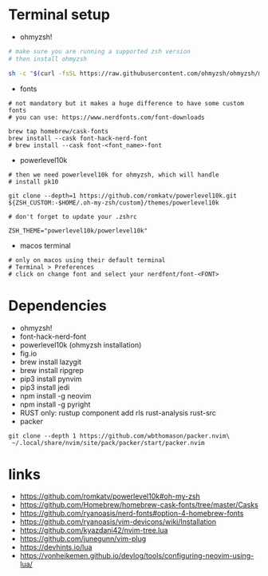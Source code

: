 # Terminal setup
- ohmyzsh!
```bash
# make sure you are running a supported zsh version
# then install ohmyzsh

sh -c "$(curl -fsSL https://raw.githubusercontent.com/ohmyzsh/ohmyzsh/master/tools/install.sh)"
```
- fonts
```
# not mandatory but it makes a huge difference to have some custom fonts
# you can use: https://www.nerdfonts.com/font-downloads

brew tap homebrew/cask-fonts
brew install --cask font-hack-nerd-font
# brew install --cask font-<font_name>-font
```
- powerlevel10k
```
# then we need powerlevel10k for ohmyzsh, which will handle
# install pk10

git clone --depth=1 https://github.com/romkatv/powerlevel10k.git ${ZSH_CUSTOM:-$HOME/.oh-my-zsh/custom}/themes/powerlevel10k

# don't forget to update your .zshrc

ZSH_THEME="powerlevel10k/powerlevel10k"
```
- macos terminal
```
# only on macos using their default terminal
# Terminal > Preferences
# click on change font and select your nerdfont/font-<FONT>
```

# Dependencies
- ohmyzsh!
- font-hack-nerd-font
- powerlevel10k (ohmyzsh installation)
- fig.io
- brew install lazygit
- brew install ripgrep
- pip3 install pynvim
- pip3 install jedi
- npm install -g neovim
- npm install -g pyright
- RUST only: rustup component add rls rust-analysis rust-src
- packer
```
git clone --depth 1 https://github.com/wbthomason/packer.nvim\
 ~/.local/share/nvim/site/pack/packer/start/packer.nvim
```


# links
- https://github.com/romkatv/powerlevel10k#oh-my-zsh
- https://github.com/Homebrew/homebrew-cask-fonts/tree/master/Casks
- https://github.com/ryanoasis/nerd-fonts#option-4-homebrew-fonts
- https://github.com/ryanoasis/vim-devicons/wiki/Installation
- https://github.com/kyazdani42/nvim-tree.lua
- https://github.com/junegunn/vim-plug
- https://devhints.io/lua
- https://vonheikemen.github.io/devlog/tools/configuring-neovim-using-lua/

